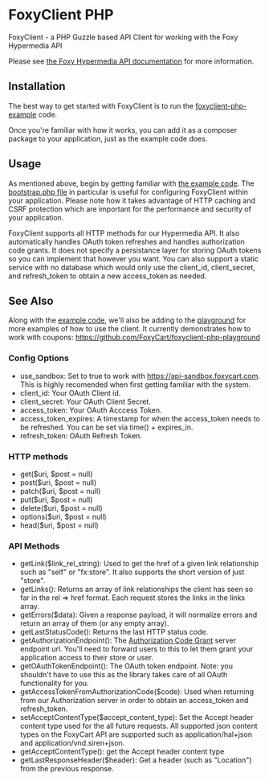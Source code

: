 # FoxyClient PHP
FoxyClient - a PHP Guzzle based API Client for working with the Foxy Hypermedia API

Please see <a href="https://api.foxycart.com/docs">the Foxy Hypermedia API documentation</a> for more information.

## Installation

The best way to get started with FoxyClient is to run the <a href="https://github.com/FoxyCart/foxyclient-php-example">foxyclient-php-example</a> code.

Once you're familiar with how it works, you can add it as a composer package to your application, just as the example code does.

## Usage

As mentioned above, begin by getting familiar with <a href="https://github.com/FoxyCart/foxyclient-php-example">the example code</a>. The <a href="https://github.com/FoxyCart/foxyclient-php-example/blob/master/bootstrap.php">bootstrap.php file</a> in particular is useful for configuring FoxyClient within your application. Please note how it takes advantage of HTTP caching and CSRF protection which are important for the performance and security of your application.

FoxyClient supports all HTTP methods for our Hypermedia API. It also automatically handles OAuth token refreshes and handles authorization code grants. It does not specify a persistance layer for storing OAuth tokens so you can implement that however you want. You can also support a static service with no database which would only use the client_id, client_secret, and refresh_token to obtain a new access_token as needed.

## See Also

Along with the <a href="https://github.com/FoxyCart/foxyclient-php-example">example code</a>, we'll also be adding to the <a href="https://github.com/FoxyCart/foxyclient-php-playground">playground</a> for more examples of how to use the client. It currently demonstrates how to work with coupons: https://github.com/FoxyCart/foxyclient-php-playground

### Config Options
 * use_sandbox: Set to true to work with https://api-sandbox.foxycart.com. This is highly recomended when first getting familiar with the system.
 * client_id: Your OAuth Client id.
 * client_secret: Your OAuth Client Secret.
 * access_token: Your OAuth Acccess Token.
 * access_token_expires: A timestamp for when the access_token needs to be refreshed. You can be set via time() + expires_in.
 * refresh_token: OAuth Refresh Token.

### HTTP methods
 * get($uri, $post = null)
 * post($uri, $post = null)
 * patch($uri, $post = null)
 * put($uri, $post = null)
 * delete($uri, $post = null)
 * options($uri, $post = null)
 * head($uri, $post = null)

### API Methods
 * getLink($link_rel_string): Used to get the href of a given link relationship such as "self" or "fx:store". It also supports the short version of just "store".
 * getLinks(): Returns an array of link relationships the client has seen so far in the rel => href format. Each request stores the links in the links array.
 * getErrors($data): Given a response payload, it will normalize errors and return an array of them (or any empty array).
 * getLastStatusCode(): Returns the last HTTP status code.
 * getAuthorizationEndpoint(): The <a href="https://tools.ietf.org/html/rfc6749#section-4.1">Authorization Code Grant</a> server endpoint url. You'll need to forward users to this to let them grant your application access to their store or user.
 * getOAuthTokenEndpoint(): The OAuth token endpoint. Note: you shouldn't have to use this as the library takes care of all OAuth functionality for you.
 * getAccessTokenFromAuthorizationCode($code): Used when returning from our Authorization server in order to obtain an access_token and refresh_token.
 * setAcceptContentType($accept_content_type): Set the Accept header content type used for the all future requests. All supported json content types on the FoxyCart API are supported such as application/hal+json and application/vnd.siren+json.
 * getAcceptContentType(): get the Accept header content type
 * getLastResponseHeader($header): Get a header (such as "Location") from the previous response.

